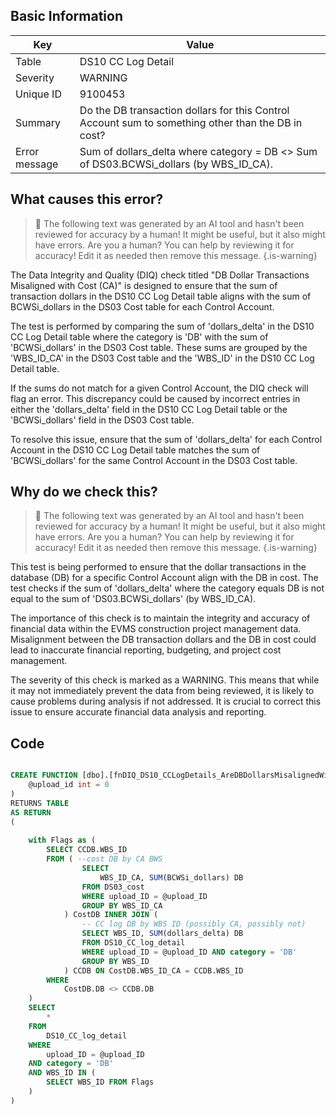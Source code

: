 ## Basic Information
| Key         | Value          |
|-------------|----------------|
| Table       | DS10 CC Log Detail |
| Severity    | WARNING |
| Unique ID   | 9100453   |
| Summary     | Do the DB transaction dollars for this Control Account sum to something other than the DB in cost? |
| Error message | Sum of dollars_delta where category = DB <> Sum of DS03.BCWSi_dollars (by WBS_ID_CA). |

## What causes this error?

> :robot: The following text was generated by an AI tool and hasn't been reviewed for accuracy by a human! It might be useful, but it also might have errors. Are you a human? You can help by reviewing it for accuracy! Edit it as needed then remove this message.
{.is-warning}

The Data Integrity and Quality (DIQ) check titled "DB Dollar Transactions Misaligned with Cost (CA)" is designed to ensure that the sum of transaction dollars in the DS10 CC Log Detail table aligns with the sum of BCWSi_dollars in the DS03 Cost table for each Control Account. 

The test is performed by comparing the sum of 'dollars_delta' in the DS10 CC Log Detail table where the category is 'DB' with the sum of 'BCWSi_dollars' in the DS03 Cost table. These sums are grouped by the 'WBS_ID_CA' in the DS03 Cost table and the 'WBS_ID' in the DS10 CC Log Detail table. 

If the sums do not match for a given Control Account, the DIQ check will flag an error. This discrepancy could be caused by incorrect entries in either the 'dollars_delta' field in the DS10 CC Log Detail table or the 'BCWSi_dollars' field in the DS03 Cost table. 

To resolve this issue, ensure that the sum of 'dollars_delta' for each Control Account in the DS10 CC Log Detail table matches the sum of 'BCWSi_dollars' for the same Control Account in the DS03 Cost table.
## Why do we check this?

> :robot: The following text was generated by an AI tool and hasn't been reviewed for accuracy by a human! It might be useful, but it also might have errors. Are you a human? You can help by reviewing it for accuracy! Edit it as needed then remove this message.
{.is-warning}

This test is being performed to ensure that the dollar transactions in the database (DB) for a specific Control Account align with the DB in cost. The test checks if the sum of 'dollars_delta' where the category equals DB is not equal to the sum of 'DS03.BCWSi_dollars' (by WBS_ID_CA). 

The importance of this check is to maintain the integrity and accuracy of financial data within the EVMS construction project management data. Misalignment between the DB transaction dollars and the DB in cost could lead to inaccurate financial reporting, budgeting, and project cost management. 

The severity of this check is marked as a WARNING. This means that while it may not immediately prevent the data from being reviewed, it is likely to cause problems during analysis if not addressed. It is crucial to correct this issue to ensure accurate financial data analysis and reporting.
## Code

```sql

CREATE FUNCTION [dbo].[fnDIQ_DS10_CCLogDetails_AreDBDollarsMisalignedWithDS03CA] (
	@upload_id int = 0
)
RETURNS TABLE
AS RETURN
(
	
	with Flags as (
		SELECT CCDB.WBS_ID
		FROM ( --cost DB by CA BWS
				SELECT 
					WBS_ID_CA, SUM(BCWSi_dollars) DB
				FROM DS03_cost
				WHERE upload_ID = @upload_ID
				GROUP BY WBS_ID_CA
			) CostDB INNER JOIN (
				-- CC log DB by WBS ID (possibly CA, possibly not)
				SELECT WBS_ID, SUM(dollars_delta) DB
				FROM DS10_CC_log_detail
				WHERE upload_ID = @upload_ID AND category = 'DB'
				GROUP BY WBS_ID
			) CCDB ON CostDB.WBS_ID_CA = CCDB.WBS_ID
		WHERE
			CostDB.DB <> CCDB.DB
	)
	SELECT 
		*
	FROM 
		DS10_CC_log_detail
	WHERE 
		upload_ID = @upload_ID
	AND category = 'DB'
	AND WBS_ID IN (
		SELECT WBS_ID FROM Flags
	)
)
```
